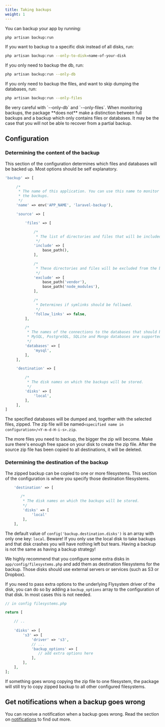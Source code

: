 ```yaml
---
title: Taking backups
weight: 1
---
```


You can backup your app by running:

```bash
php artisan backup:run
```

If you want to backup to a specific disk instead of all disks, run:

```bash
php artisan backup:run --only-to-disk=name-of-your-disk
```

If you only need to backup the db, run:

```bash
php artisan backup:run --only-db
```

If you only need to backup the files, and want to skip dumping the databases, run:

```bash
php artisan backup:run --only-files
```

<div class="alert -warning">
Be very careful with `--only-db` and `--only-files`. When monitoring backups, the package **does not** make
a distinction between full backups and a backup which only contains files or databases. It may be the case that you will not be able to recover from a partial backup.
</div>


## Configuration

### Determining the content of the backup

This section of the configuration determines which files and databases will be backed up. Most options should be self explanatory.

```php
'backup' => [

     /*
      * The name of this application. You can use this name to monitor
      * the backups.
      */
     'name' => env('APP_NAME', 'laravel-backup'),

     'source' => [

         'files' => [

             /*
              * The list of directories and files that will be included in the backup.
              */
             'include' => [
                 base_path(),
             ],

             /*
              * These directories and files will be excluded from the backup.
              */
             'exclude' => [
                 base_path('vendor'),
                 base_path('node_modules'),
             ],

             /*
              * Determines if symlinks should be followed.
              */
             'follow_links' => false,
         ],

         /*
          * The names of the connections to the databases that should be backed up
          * MySQL, PostgreSQL, SQLite and Mongo databases are supported.
          */
         'databases' => [
             'mysql',
         ],
     ],

     'destination' => [

         /*
          * The disk names on which the backups will be stored.
          */
         'disks' => [
             'local',
         ],
     ],
]
```

The specified databases will be dumped and, together with the selected files, zipped. The zip file will be named`<specified name in configuration>/<Y-m-d-H-i-s>.zip`.
 
The more files you need to backup, the bigger the zip will become. Make sure there's enough free space on your disk to create the zip file. After the source zip file has been copied to all destinations, it will be deleted.
 
### Determining the destination of the backup

The zipped backup can be copied to one or more filesystems. This section of the configuration is where you specify those destination filesystems.

```php
    'destination' => [

       /*
        * The disk names on which the backups will be stored. 
        */
        'disks' => [
            'local'
        ],
    ],
```

The default value of `config('backup.destination.disks')` is an array with only one key: `local`. Beware! If you only use the local disk to take backups and that disk crashes you will have nothing left but tears. Having a backup is not the same as having a backup strategy!

We highly recommend that you configure some extra disks in `app/config/filesystems.php` and add them as destination filesystems for the backup. Those disks should use external servers or services (such as S3 or Dropbox).

If you need to pass extra options to the underlying Flysystem driver of the disk, you can do so by adding a `backup_options` array to the configuration of that disk. In most cases this is not needed.

```php
// in config filesystems.php

return [

    // ..
    
    'disks' => [
        's3' => [
            'driver' => 's3',
            // ...
            'backup_options' => [
               // add extra options here
            ],
        ],
    ],
];
```

If something goes wrong copying the zip file to one filesystem, the package will still try to copy zipped backup to all other configured filesystems.

## Get notifications when a backup goes wrong

You can receive a notification when a backup goes wrong. Read
the section on [notifications](/laravel-backup/v6/sending-notifications/overview) to find out more.
